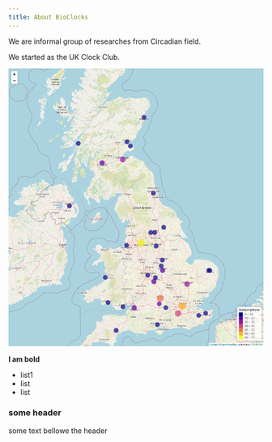 ```yaml
---
title: About BioClocks
---
```


We are informal group of researches from Circadian field.

We started as the UK Clock Club.

![Members locations](assets/clock_clubbers.png)


**I am bold**

* list1
* list
* list

### some header
some text bellowe the header
